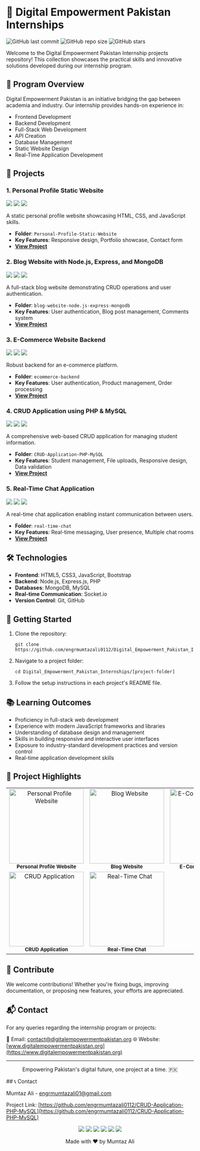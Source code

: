 # 🚀 Digital Empowerment Pakistan Internships

![GitHub last commit](https://img.shields.io/github/last-commit/engrmumtazali0112/Digital_Empowerment_Pakistan_Internships)
![GitHub repo size](https://img.shields.io/github/repo-size/engrmumtazali0112/Digital_Empowerment_Pakistan_Internships)
![GitHub stars](https://img.shields.io/github/stars/engrmumtazali0112/Digital_Empowerment_Pakistan_Internships?style=social)

Welcome to the Digital Empowerment Pakistan Internship projects repository! This collection showcases the practical skills and innovative solutions developed during our internship program.

## 🎯 Program Overview

Digital Empowerment Pakistan is an initiative bridging the gap between academia and industry. Our internship provides hands-on experience in:

- Frontend Development
- Backend Development
- Full-Stack Web Development
- API Creation
- Database Management
- Static Website Design
- Real-Time Application Development

## 📂 Projects

### 1. Personal Profile Static Website
<img src="https://img.shields.io/badge/HTML5-E34F26?style=for-the-badge&logo=html5&logoColor=white" /> <img src="https://img.shields.io/badge/CSS3-1572B6?style=for-the-badge&logo=css3&logoColor=white" /> <img src="https://img.shields.io/badge/JavaScript-F7DF1E?style=for-the-badge&logo=javascript&logoColor=black" />

A static personal profile website showcasing HTML, CSS, and JavaScript skills.
- **Folder**: `Personal-Profile-Static-Website`
- **Key Features**: Responsive design, Portfolio showcase, Contact form
- **[View Project](https://github.com/engrmumtazali0112/Digital_Empowerment_Pakistan_Internships/tree/main/Personal-Profile-Static-Website)**

### 2. Blog Website with Node.js, Express, and MongoDB
<img src="https://img.shields.io/badge/Node.js-43853D?style=for-the-badge&logo=node.js&logoColor=white" /> <img src="https://img.shields.io/badge/Express.js-404D59?style=for-the-badge" /> <img src="https://img.shields.io/badge/MongoDB-4EA94B?style=for-the-badge&logo=mongodb&logoColor=white" />

A full-stack blog website demonstrating CRUD operations and user authentication.
- **Folder**: `blog-website-node.js-express-mongodb`
- **Key Features**: User authentication, Blog post management, Comments system
- **[View Project](https://github.com/engrmumtazali0112/Digital_Empowerment_Pakistan_Internships/tree/main/blog-website-node.js-express-mongodb)**

### 3. E-Commerce Website Backend
<img src="https://img.shields.io/badge/Node.js-43853D?style=for-the-badge&logo=node.js&logoColor=white" /> <img src="https://img.shields.io/badge/Express.js-404D59?style=for-the-badge" /> <img src="https://img.shields.io/badge/MongoDB-4EA94B?style=for-the-badge&logo=mongodb&logoColor=white" />

Robust backend for an e-commerce platform.
- **Folder**: `ecommerce-backend`
- **Key Features**: User authentication, Product management, Order processing
- **[View Project](https://github.com/engrmumtazali0112/Digital_Empowerment_Pakistan_Internships/tree/main/ecommerce-backend)**

### 4. CRUD Application using PHP & MySQL
<img src="https://img.shields.io/badge/PHP-777BB4?style=for-the-badge&logo=php&logoColor=white" /> <img src="https://img.shields.io/badge/MySQL-4479A1?style=for-the-badge&logo=mysql&logoColor=white" /> <img src="https://img.shields.io/badge/Bootstrap-7952B3?style=for-the-badge&logo=bootstrap&logoColor=white" />

A comprehensive web-based CRUD application for managing student information.
- **Folder**: `CRUD-Application-PHP-MySQL`
- **Key Features**: Student management, File uploads, Responsive design, Data validation
- **[View Project](https://github.com/engrmumtazali0112/Digital_Empowerment_Pakistan_Internships/tree/main/CRUD-Application-PHP-MySQL)**

### 5. Real-Time Chat Application
<img src="https://img.shields.io/badge/Node.js-43853D?style=for-the-badge&logo=node.js&logoColor=white" /> <img src="https://img.shields.io/badge/Socket.io-010101?style=for-the-badge&logo=socket.io&logoColor=white" /> <img src="https://img.shields.io/badge/Express.js-404D59?style=for-the-badge" />

A real-time chat application enabling instant communication between users.
- **Folder**: `real-time-chat`
- **Key Features**: Real-time messaging, User presence, Multiple chat rooms
- **[View Project](https://github.com/engrmumtazali0112/Digital_Empowerment_Pakistan_Internships/tree/main/real-time-chat)**

## 🛠️ Technologies

- **Frontend**: HTML5, CSS3, JavaScript, Bootstrap
- **Backend**: Node.js, Express.js, PHP
- **Databases**: MongoDB, MySQL
- **Real-time Communication**: Socket.io
- **Version Control**: Git, GitHub

## 🚀 Getting Started

1. Clone the repository:
   ```
   git clone https://github.com/engrmumtazali0112/Digital_Empowerment_Pakistan_Internships.git
   ```

2. Navigate to a project folder:
   ```
   cd Digital_Empowerment_Pakistan_Internships/[project-folder]
   ```

3. Follow the setup instructions in each project's README file.

## 📚 Learning Outcomes

- Proficiency in full-stack web development
- Experience with modern JavaScript frameworks and libraries
- Understanding of database design and management
- Skills in building responsive and interactive user interfaces
- Exposure to industry-standard development practices and version control
- Real-time application development skills

## 🌟 Project Highlights

<table>
  <tr>
    <td align="center"><img src="https://github.com/user-attachments/assets/62d1b77e-4676-4e6b-b9e6-a71da6ed3eef" width="200px" alt="Personal Profile Website"/><br /><sub><b>Personal Profile Website</b></sub></td>
    <td align="center"><img src="https://github.com/user-attachments/assets/9ceddbfa-7ed8-48f1-baf0-4cddf2627d7c" width="200px" alt="Blog Website"/><br /><sub><b>Blog Website</b></sub></td>
    <td align="center"><img src="https://github.com/user-attachments/assets/56b4f335-ae70-4a63-a620-f850fffd17d6" width="200px" alt="E-Commerce Backend"/><br /><sub><b>E-Commerce Backend</b></sub></td>
  </tr>
  <tr>
    <td align="center"><img src="https://github.com/user-attachments/assets/ef785c0f-9a2a-4380-9b97-37184ff35f72" width="200px" alt="CRUD Application"/><br /><sub><b>CRUD Application</b></sub></td>
    <td align="center"><img src="https://github.com/user-attachments/assets/b0d96248-2728-4e30-967a-98d2a02e9f10" width="200px" alt="Real-Time Chat"/><br /><sub><b>Real-Time Chat</b></sub></td>
  </tr>
</table>

## 🤝 Contribute

We welcome contributions! Whether you're fixing bugs, improving documentation, or proposing new features, your efforts are appreciated.

## 📬 Contact

For any queries regarding the internship program or projects:

📧 Email: [contact@digitalempowermentpakistan.org](mailto:contact@digitalempowermentpakistan.org)
🌐 Website: [www.digitalempowermentpakistan.org](https://www.digitalempowermentpakistan.org)

---

<p align="center">Empowering Pakistan's digital future, one project at a time. 🇵🇰</p>
## 📞 Contact

Mumtaz Ali - [engrmumtazali01@gmail.com](mailto:engrmumtazali01@gmail.com)

Project Link: [https://github.com/engrmumtazali0112/CRUD-Application-PHP-MySQL](https://github.com/engrmumtazali0112/CRUD-Application-PHP-MySQL)

<p align="center">
  <a href="mailto:engrmumtazali01@gmail.com"><img src="https://img.shields.io/badge/Email-D14836?style=for-the-badge&logo=gmail&logoColor=white"/></a>
  <a href="https://www.linkedin.com/in/mumtaz-ali"><img src="https://img.shields.io/badge/LinkedIn-0077B5?style=for-the-badge&logo=linkedin&logoColor=white"/></a>
  <a href="https://www.instagram.com/its_maliyzi"><img src="https://img.shields.io/badge/Instagram-E4405F?style=for-the-badge&logo=instagram&logoColor=white"/></a>
  <a href="https://x.com/mumtazali1223/status/1846913595021328672?s=51"><img src="https://img.shields.io/badge/X-1DA1F2?style=for-the-badge&logo=x&logoColor=white"/></a>
  <a href="https://discord.gg/DZgwHzEb"><img src="https://img.shields.io/badge/Discord-7289DA?style=for-the-badge&logo=discord&logoColor=white"/></a>
  <a href="https://wa.me/923476338292" target="_blank"><img src="https://img.shields.io/badge/WhatsApp-25D366?style=for-the-badge&logo=whatsapp&logoColor=white"/></a>
</p>

<p align="center">Made with ❤️ by Mumtaz Ali</p>
